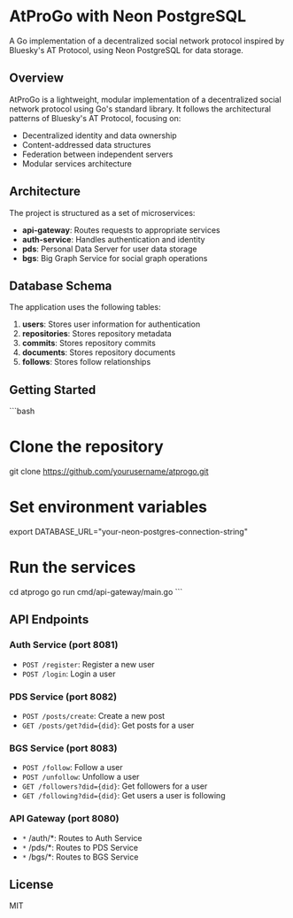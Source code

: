 # AtProGo with Neon PostgreSQL

A Go implementation of a decentralized social network protocol inspired by Bluesky's AT Protocol, using Neon PostgreSQL for data storage.

## Overview

AtProGo is a lightweight, modular implementation of a decentralized social network protocol using Go's standard library. It follows the architectural patterns of Bluesky's AT Protocol, focusing on:

- Decentralized identity and data ownership
- Content-addressed data structures
- Federation between independent servers
- Modular services architecture

## Architecture

The project is structured as a set of microservices:

- **api-gateway**: Routes requests to appropriate services
- **auth-service**: Handles authentication and identity
- **pds**: Personal Data Server for user data storage
- **bgs**: Big Graph Service for social graph operations

## Database Schema

The application uses the following tables:

1. **users**: Stores user information for authentication
2. **repositories**: Stores repository metadata
3. **commits**: Stores repository commits
4. **documents**: Stores repository documents
5. **follows**: Stores follow relationships

## Getting Started

\`\`\`bash
# Clone the repository
git clone https://github.com/yourusername/atprogo.git

# Set environment variables
export DATABASE_URL="your-neon-postgres-connection-string"

# Run the services
cd atprogo
go run cmd/api-gateway/main.go
\`\`\`

## API Endpoints

### Auth Service (port 8081)

- `POST /register`: Register a new user
- `POST /login`: Login a user

### PDS Service (port 8082)

- `POST /posts/create`: Create a new post
- `GET /posts/get?did={did}`: Get posts for a user

### BGS Service (port 8083)

- `POST /follow`: Follow a user
- `POST /unfollow`: Unfollow a user
- `GET /followers?did={did}`: Get followers for a user
- `GET /following?did={did}`: Get users a user is following

### API Gateway (port 8080)

- `*` /auth/*: Routes to Auth Service
- `*` /pds/*: Routes to PDS Service
- `*` /bgs/*: Routes to BGS Service

## License

MIT
